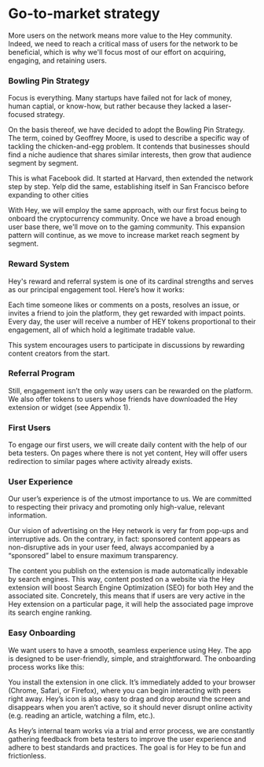 # Go-to-market strategy

More users on the network means more value to the Hey community. Indeed, we need to reach a critical mass of users for the network to be beneficial, which is why we'll focus most of our effort on acquiring, engaging, and retaining users.

### Bowling Pin Strategy

Focus is everything. Many startups have failed not for lack of money, human captial, or know-how, but rather because they lacked a laser-focused strategy.

On the basis thereof, we have decided to adopt the Bowling Pin Strategy. The term, coined by Geoffrey Moore, is used to describe a specific way of tackling the chicken-and-egg problem. It contends that businesses should find a niche audience that shares similar interests, then grow that audience segment by segment.

This is what Facebook did. It started at Harvard, then extended the network step by step. Yelp did the same, establishing itself in San Francisco before expanding to other cities

With Hey, we will employ the same approach, with our first focus being to onboard the cryptocurrency community. Once we have a broad enough user base there, we'll move on to the gaming community. This expansion pattern will continue, as we move to increase market reach segment by segment.

### Reward System

Hey's reward and referral system is one of its cardinal strengths and serves as our principal engagement tool. Here’s how it works:

Each time someone likes or comments on a posts, resolves an issue, or invites a friend to join the platform, they get rewarded with impact points. Every day, the user will receive a number of HEY tokens proportional to their engagement, all of which hold a legitimate tradable value.

This system encourages users to participate in discussions by rewarding content creators from the start.

### Referral Program

Still, engagement isn’t the only way users can be rewarded on the platform. We also offer tokens to users whose friends have downloaded the Hey extension or widget \(see Appendix 1\).

### First Users

To engage our first users, we will create daily content with the help of our beta testers. On pages where there is not yet content, Hey will offer users redirection to similar pages where activity already exists.

### User Experience

Our user’s experience is of the utmost importance to us. We are committed to respecting their privacy and promoting only high-value, relevant information.

Our vision of advertising on the Hey network is very far from pop-ups and interruptive ads. On the contrary, in fact: sponsored content appears as non-disruptive ads in your user feed, always accompanied by a “sponsored” label to ensure maximum transparency.

The content you publish on the extension is made automatically indexable by search engines. This way, content posted on a website via the Hey extension will boost Search Engine Optimization \(SEO\) for both Hey and the associated site. Concretely, this means that if users are very active in the Hey extension on a particular page, it will help the associated page improve its search engine ranking.

### Easy Onboarding

We want users to have a smooth, seamless experience using Hey. The app is designed to be user-friendly, simple, and straightforward. The onboarding process works like this:

You install the extension in one click. It’s immediately added to your browser \(Chrome, Safari, or Firefox\), where you can begin interacting with peers right away. Hey’s icon is also easy to drag and drop around the screen and disappears when you aren’t active, so it should never disrupt online activity \(e.g. reading an article, watching a film, etc.\).

As Hey’s internal team works via a trial and error process, we are constantly gathering feedback from beta testers to improve the user experience and adhere to best standards and practices. The goal is for Hey to be fun and frictionless.

